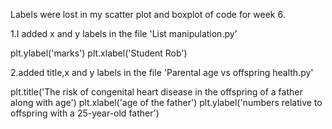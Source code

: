Labels were lost in my scatter plot and boxplot of code for week 6.

1.I added x and y labels in the file 'List manipulation.py'

plt.ylabel('marks')
plt.xlabel('Student Rob')

2.added title,x and y labels in the file 'Parental age vs offspring health.py'

plt.title('The risk of congenital heart disease in the offspring of a father along with age')
plt.xlabel('age of the father')
plt.ylabel('numbers relative to offspring with a 25-year-old father')